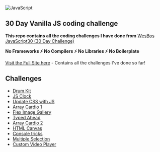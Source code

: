 ![JavaScript](https://camo.githubusercontent.com/13a16597bc17b350b043e30ab701082fc276d3c4/68747470733a2f2f6a61766173637269707433302e636f6d2f696d616765732f4a53332d736f6369616c2d73686172652e706e67)
## 30 Day Vanilla JS coding challenge

**This repo contains all the coding challenges I have done from** [WesBos JavaScript30 (30 Day Challenge)](https://github.com/wesbos/JavaScript30)

**No Frameworks ⚡️ No Compilers ⚡️ No Libraries ⚡️ No Boilerplate** 

[Visit the Full Site here](https://sabeenski.github.io/WesBos-30Day-Coding-Challenge/) - Contains all the challenges I've done so far!

## Challenges
* [Drum Kit](https://github.com/sabeenski/WesBos-30Day-Coding-Challenge/tree/master/01%20-%20Drum%20Kit)
* [JS Clock](https://github.com/sabeenski/WesBos-30Day-Coding-Challenge/tree/master/02%20-%20JS%20Clock)
* [Update CSS with JS](https://github.com/sabeenski/WesBos-30Day-Coding-Challenge/tree/master/03%20-%20Update%20CSS%20Variable%20with%20JS)
* [Array Cardio 1](https://github.com/sabeenski/WesBos-30Day-Coding-Challenge/tree/master/04%20-%20Array%20Cardio%201)
* [Flex Image Gallery](https://github.com/sabeenski/WesBos-30Day-Coding-Challenge/tree/master/05%20-%20Flex%20Panels%20Image)
* [Typed Ahead](https://github.com/sabeenski/WesBos-30Day-Coding-Challenge/tree/master/06%20-%20Typed%20Ahead)
* [Array Cardio 2](https://github.com/sabeenski/WesBos-30Day-Coding-Challenge/tree/master/07%20-%20Array%20Cardio%202)
* [HTML Canvas](https://github.com/sabeenski/WesBos-30Day-Coding-Challenge/tree/master/08%20%20Fun%20with%20Html%20Canvas)
* [Console tricks](https://github.com/sabeenski/WesBos-30Day-Coding-Challenge/tree/master/09%20-%20Dev%20Tools%20Domination)
* [Multiple Selection](https://github.com/sabeenski/WesBos-30Day-Coding-Challenge/tree/master/10%20-%20Use%20Shift%20for%20multiple%20selection)
* [Custom Video Player](https://github.com/sabeenski/WesBos-30Day-Coding-Challenge/tree/master/11%20-%20Custom%20Video%20Player)

